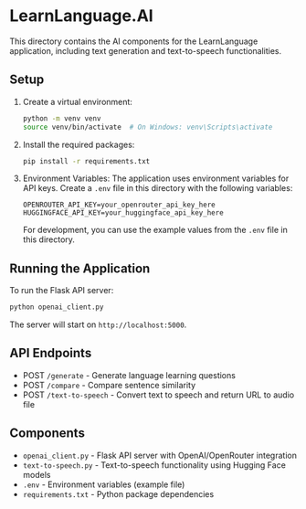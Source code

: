 # LearnLanguage.AI

This directory contains the AI components for the LearnLanguage application, including text generation and text-to-speech functionalities.

## Setup

1. Create a virtual environment:
   ```bash
   python -m venv venv
   source venv/bin/activate  # On Windows: venv\Scripts\activate
   ```

2. Install the required packages:
   ```bash
   pip install -r requirements.txt
   ```

3. Environment Variables:
   The application uses environment variables for API keys. Create a `.env` file in this directory with the following variables:
   ```env
   OPENROUTER_API_KEY=your_openrouter_api_key_here
   HUGGINGFACE_API_KEY=your_huggingface_api_key_here
   ```
   
   For development, you can use the example values from the `.env` file in this directory.

## Running the Application

To run the Flask API server:
```bash
python openai_client.py
```

The server will start on `http://localhost:5000`.

## API Endpoints

- POST `/generate` - Generate language learning questions
- POST `/compare` - Compare sentence similarity
- POST `/text-to-speech` - Convert text to speech and return URL to audio file

## Components

- `openai_client.py` - Flask API server with OpenAI/OpenRouter integration
- `text-to-speech.py` - Text-to-speech functionality using Hugging Face models
- `.env` - Environment variables (example file)
- `requirements.txt` - Python package dependencies